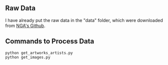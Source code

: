 ## Raw Data

I have already put the raw data in the "data" folder, which were downloaded from [NGA's Github](https://github.com/NationalGalleryOfArt/opendata/tree/main/data).

## Commands to Process Data

```shell
python get_artworks_artists.py
python get_images.py
```